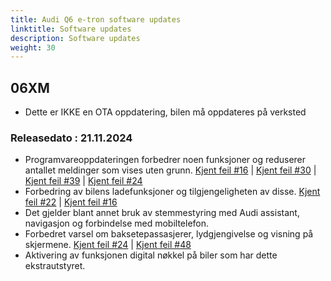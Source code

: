 ```yaml
---
title: Audi Q6 e-tron software updates
linktitle: Software updates
description: Software updates
weight: 30
---
```


## 06XM

- Dette er IKKE en OTA oppdatering, bilen må oppdateres på verksted

### Releasedato : 21.11.2024

- Programvareoppdateringen forbedrer noen funksjoner og reduserer antallet meldinger som vises uten grunn. [Kjent feil #16](https://github.com/electrichasgoneaudi/q6-e-tron/issues/16) | [Kjent feil #30](https://github.com/electrichasgoneaudi/q6-e-tron/issues/30) | [Kjent feil #39](https://github.com/electrichasgoneaudi/q6-e-tron/issues/39) |  [Kjent feil #24](https://github.com/electrichasgoneaudi/q6-e-tron/issues/24)
- Forbedring av bilens ladefunksjoner og tilgjengeligheten av disse. [Kjent feil #22](https://github.com/electrichasgoneaudi/q6-e-tron/issues/22) | [Kjent feil #16](https://github.com/electrichasgoneaudi/q6-e-tron/issues/16)
- Det gjelder blant annet bruk av stemmestyring med Audi assistant, navigasjon og forbindelse med mobiltelefon.
- Forbedret varsel om baksetepassasjerer, lydgjengivelse og visning på skjermene. [Kjent feil #24](https://github.com/electrichasgoneaudi/q6-e-tron/issues/24) | [Kjent feil #48](https://github.com/electrichasgoneaudi/q6-e-tron/issues/48)
- Aktivering av funksjonen digital nøkkel på biler som har dette ekstrautstyret.


